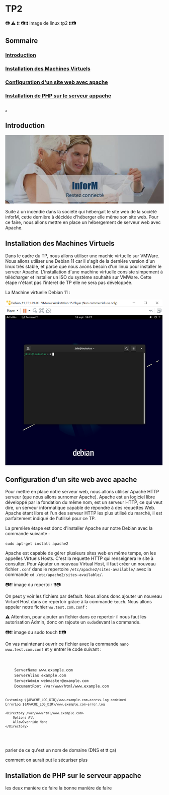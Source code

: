 # TP2
📷 ⚠️ ❗️❗️ 
📷❗️❗️  image de linux tp2  ❗️❗️📷


## Sommaire



### [Introduction](https://github.com/LBROCHARD/TP_Linux/blob/main/TP2.md#introduction-1)

### [Installation des Machines Virtuels](https://github.com/LBROCHARD/TP_Linux/blob/main/TP2.md#installation-des-machines-virtuels-1)

### [Configuration d'un site web avec apache](https://github.com/LBROCHARD/TP_Linux/blob/main/TP2.md#configuration-dun-site-web-avec-apache-1)

### [Installation de PHP sur le serveur appache](https://github.com/LBROCHARD/TP_Linux/blob/main/TP2.md#installation-de-php-sur-le-serveur-appache-1)

### [.]()





## Introduction

![](https://github.com/LBROCHARD/TP_Linux/blob/main/images/002%20infoM.png)

Suite à un incendie dans la société qui hébergait le site web de la société inforM, cette dernière à décidée d'héberger elle même son site web.
Pour ce faire, nous allons mettre en place un hébergement de serveur web avec Apache.


## Installation des Machines Virtuels

Dans le cadre du TP, nous allons utiliser une machie virtuelle sur VMWare. 
Nous allons utiliser une Debian 11 car il s'agit de la dernière version d'un linux très stable, et parce que nous avons besoin d'un linux pour installer le serveur Apache.
L'installation d'une machine virtuelle consiste simpement à télécharger et installer un ISO du système souhaité sur VMWare. Cette étape n'étant pas l'interet de TP elle ne sera pas développée.

La Machine virtuelle Debian 11 :

<img src="https://github.com/LBROCHARD/TP_Linux/blob/main/images/004%20vm%20debian.png" width="500"/>

## Configuration d'un site web avec apache

Pour mettre en place notre serveur web, nous allons utiliser Apache HTTP serveur (que nous allons surnomer Apache). 
Apache est un logiciel libre développé par la fondation du même nom, est un serveur HTTP, ce qui veut dire, un serveur informatique capable de répondre à des requettes Web.
Apache étant libre et l'un des serveur HTTP les plus utilisé du marché, il est parfaitement indiqué de l'utilisé pour ce TP.

La première étape est donc d'installer Apache sur notre Debian avec la commande suivante :

```sudo apt-get install apache2```

Apache est capable de gérer plusieurs sites web en même temps, on les appelles Virtuels Hosts. C'est la requette HTTP qui renseignera le site à consulter.
Pour Ajouter un nouveau Virtual Host, il faut créer un nouveau fichier `.conf` dans le repertoire `/etc/apache2/sites-available/` avec la commande `cd /etc/apache2/sites-available/`.

📷❗️❗️  image du repertoir  ❗️❗️📷

On peut y voir les fichiers par default. Nous allons donc ajouter un nouveau Virtuel Host dans ce repertoir grâce à la commande `touch`.
Nous allons appeler notre fichier `ww.test.com.conf` :

⚠️ Attention, pour ajouter un fichier dans ce repertoir il nous faut les autorisation Admin, donc on rajoute un `sudo`devant la commande.

📷❗️❗️  image du sudo touch  ❗️❗️📷

On vas maintenant ouvrir ce fichier avec la commande `nano www.test.com.conf` et y entrer le code suivant :

<code>
  <VirtualHost *:80>
    ServerName www.example.com
    ServerAlias example.com
    ServerAdmin webmaster@example.com
    DocumentRoot /var/www/html/www.example.com

    CustomLog ${APACHE_LOG_DIR}/www.example.com-access.log combined
    ErrorLog ${APACHE_LOG_DIR}/www.example.com-error.log

    <Directory /var/www/html/www.example.com>
        Options All
        AllowOverride None
    </Directory>
  </VirtualHost>
</code>

parler de ce qu'est un nom de domaine (DNS et tt ça)

comment on aurait put le sécuriser plus


## Installation de PHP sur le serveur appache

les deux manière de faire 
la bonne manière de faire 


